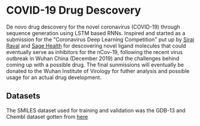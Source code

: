 # COVID-19 Drug Descovery

De novo drug descovery for the novel coronavirus (COVID-19) through sequence generation using LSTM based RNNs. Inspired and started as a submission for the "Coronavirus Deep Learning Competition" put up by [Siraj Raval](https://www.twitter.com/sirajraval) and [Sage Health](https://www.sage-health.org/) for descovering novel ligand molecules that could eventually serve as inhibitors for the nCov-19, following the recent virus outbreak in Wuhan China (December 2019) and the challenges behind coming up with a possible drug. The final sunmissions will eventually be donated to the Wuhan Institute of Virology for futher analysis and possible usage for an actual drug development.

## Datasets
The SMILES dataset used for training and validation was the GDB-13 and Chembl dataset gotten from [here](http://gdb.unibe.ch/downloads/)